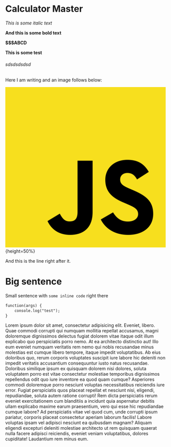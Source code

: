 # Calculator Master

*This is some italic text*

**And this is some bold text**

**$$$ABCD**

**This is some test**

###### sdsdsdsdsd

Here I am writing and an image follows below:

![{"alt": "Image", "width": "30%"}](./../../public/images/javascript.svg){height=50%}

And this is the line right after it.



# Big sentence

Small sentence with `some inline code` right there

```
function(args) {
    console.log("test");
}
```

Lorem ipsum dolor sit amet, consectetur adipisicing elit. Eveniet, libero. Quae commodi corrupti qui numquam mollitia repellat accusamus, magni doloremque dignissimos delectus fugiat dolorem vitae itaque odit illum explicabo quo perspiciatis porro nemo. At ea architecto distinctio aut! Illo eum eveniet numquam veritatis rem nemo qui nobis recusandae minus molestias est cumque libero tempore, itaque impedit voluptatibus. Ab eius doloribus quo, rerum corporis voluptates suscipit iure labore hic deleniti non impedit veritatis accusantium consequuntur iusto natus recusandae. Doloribus similique ipsum ex quisquam dolorem nisi dolores, soluta voluptatem porro est vitae consectetur molestiae temporibus dignissimos repellendus odit quo iure inventore ea quod quam cumque? Asperiores commodi doloremque porro nesciunt voluptas necessitatibus reiciendis iure error. Fugiat perspiciatis quos placeat repellat et nesciunt nisi, eligendi, repudiandae, soluta autem ratione corrupti! Rem dicta perspiciatis rerum eveniet exercitationem cum blanditiis a incidunt quia aspernatur debitis ullam explicabo maxime earum praesentium, vero qui esse hic repudiandae cumque labore? Ad perspiciatis vitae vel quod cum, unde corrupti ipsum pariatur, corporis placeat consectetur aperiam laborum facilis! Labore voluptas ipsam vel adipisci nesciunt ea quibusdam magnam? Aliquam eligendi excepturi deleniti molestiae architecto ut rem quisquam quaerat nulla facere adipisci reiciendis, eveniet veniam voluptatibus, dolores cupiditate! Laudantium rem minus eum.